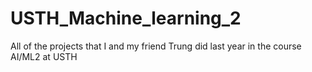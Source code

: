 # USTH_Machine_learning_2
All of the projects that I and my friend Trung did last year in the course AI/ML2 at USTH
